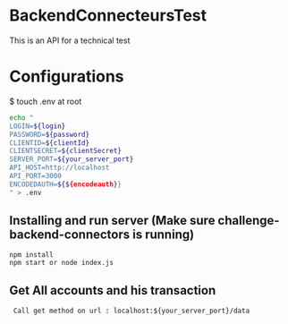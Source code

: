 # BackendConnecteursTest

This is an API for a technical test

# Configurations

$ touch .env at root

```sh
echo "
LOGIN=${login}
PASSWORD=${password}
CLIENTID=${clientId}
CLIENTSECRET=${clientSecret}
SERVER_PORT=${your_server_port}
API_HOST=http://localhost
API_PORT=3000
ENCODEDAUTH=${${encodeauth}}
" > .env
```

## Installing and run server (Make sure challenge-backend-connectors is running)

```
npm install
npm start or node index.js
```

##  Get All accounts and his transaction

```
 Call get method on url : localhost:${your_server_port}/data
```